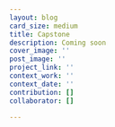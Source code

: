 ```yaml
---
layout: blog
card_size: medium
title: Capstone
description: Coming soon
cover_image: ''
post_image: ''
project_link: ''
context_work: ''
context_date: ''
contribution: []
collaborator: []

---
```

